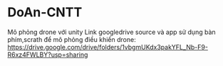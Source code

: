 # DoAn-CNTT
Mô phỏng drone với unity
Link googledrive source và app sử dụng bàn phím,scrath để mô phỏng điều khiển drone:
https://drive.google.com/drive/folders/1vbgmUKdx3pakYFL_Nb-F9-R6xz4FWLBY?usp=sharing
